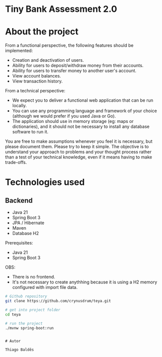 # Tiny Bank Assessment 2.0


# About the project


From a functional perspective, the following features should be implemented:
- Creation and deactivation of users.
- Ability for users to deposit/withdraw money from their accounts.
- Ability for users to transfer money to another user's account.
- View account balances.
- View transaction history.

From a technical perspective:
- We expect you to deliver a functional web application that can be run
  locally.
- You can use any programming language and framework of your choice
  (although we would prefer if you used Java or Go).
- The application should use in memory storage (eg: maps or dictionaries),
  and it should not be necessary to install any database software to run it.

You are free to make assumptions whenever you feel it is necessary, but please
document them.
Please try to keep it simple. The objective is to understand your approach to
problems and your thought process rather than a test of your technical
knowledge, even if it means having to make trade-offs.

# Technologies used
## Backend
- Java 21
- Spring Boot 3
- JPA / Hibernate
- Maven
- Database H2


Prerequisites:
- Java 21
- Spring Boot 3


OBS:
- There is no frontend.
- It's not necessary to create anythhing because it is using a H2 memory configured with import file data.




```bash
# Github repository
git clone https://github.com/crynusdrum/teya.git

# get into project folder
cd teya

# run the project
./mvnw spring-boot:run
```


```

# Autor

Thiago Baldês
